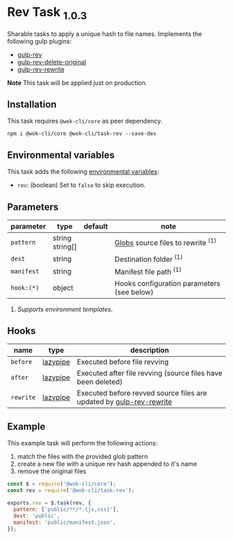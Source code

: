 # Rev Task <sub>1.0.3<sub>

Sharable tasks to apply a unique hash to file names. Implements the following gulp plugins:

- [gulp-rev](https://www.npmjs.com/package/gulp-rev)
- [gulp-rev-delete-original](https://www.npmjs.com/package/gulp-rev-delete-original)
- [gulp-rev-rewrite](https://www.npmjs.com/package/gulp-rev-rewrite)

**Note** This task will be applied just on production.

## Installation

This task requires `@wok-cli/core` as peer dependency.

```
npm i @wok-cli/core @wok-cli/task-rev --save-dev
```

## Environmental variables

This task adds the following [environmental variables](packages/core/configuration#env):

- `rev`: (boolean) Set to `false` to skip execution.

## Parameters

| parameter  | type               | default | note                                              |
| ---------- | ------------------ | ------- | ------------------------------------------------- |
| `pattern`  | string<br>string[] |         | [Globs][1] source files to rewrite <sup>(1)</sup> |
| `dest`     | string             |         | Destination folder <sup>(1)</sup>                 |
| `manifest` | string             |         | Manifest file path <sup>(1)</sup>                 |
| `hook:(*)` | object             |         | Hooks configuration parameters (see below)        |

1. _Supports environment templates._

[1]: https://gulpjs.com/docs/en/api/concepts#globs

## Hooks

| name      | type          | description                                                              |
| --------- | ------------- | ------------------------------------------------------------------------ |
| `before`  | [lazypipe][2] | Executed before file revving                                             |
| `after`   | [lazypipe][2] | Executed after file revving (source files have been deleted)             |
| `rewrite` | [lazypipe][2] | Executed before revved source files are updated by [gulp-rev-rewrite][3] |

[2]: https://github.com/OverZealous/lazypipe
[3]: https://www.npmjs.com/package/gulp-rev-rewrite

## Example

This example task will perform the following actions:

1. match the files with the provided glob pattern
2. create a new file with a unique rev hash appended to it's name
3. remove the original files

```js
const $ = require('@wok-cli/core');
const rev = require('@wok-cli/task-rev');

exports.rev = $.task(rev, {
  pattern: ['public/**/*.{js,css}'],
  dest: 'public',
  manifest: 'public/manifest.json',
});
```

